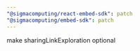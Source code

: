 ```yaml
---
"@sigmacomputing/react-embed-sdk": patch
"@sigmacomputing/embed-sdk": patch
---
```


make sharingLinkExploration optional
